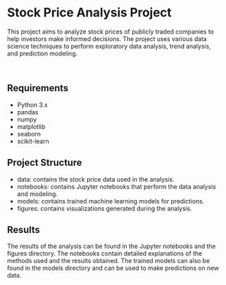 # Stock Price Analysis Project
<p>This project aims to analyze stock prices of publicly traded 
companies to help investors make informed decisions. The project 
uses various data science techniques to perform exploratory 
data analysis, trend analysis, and prediction modeling.</p>
<br>

##  Requirements
- Python 3.x
- pandas
- numpy
- matplotlib
- seaborn
- scikit-learn

## Project Structure
- data: contains the stock price data used in the analysis.
- notebooks: contains Jupyter notebooks that perform the data analysis and modeling.
- models: contains trained machine learning models for predictions.
- figures: contains visualizations generated during the analysis.
## Results
The results of the analysis can be found in the Jupyter notebooks
and the figures directory. The notebooks contain detailed explanations 
of the methods used and the results obtained. The trained models can also 
be found in the models directory and can be used to make predictions on new data.
